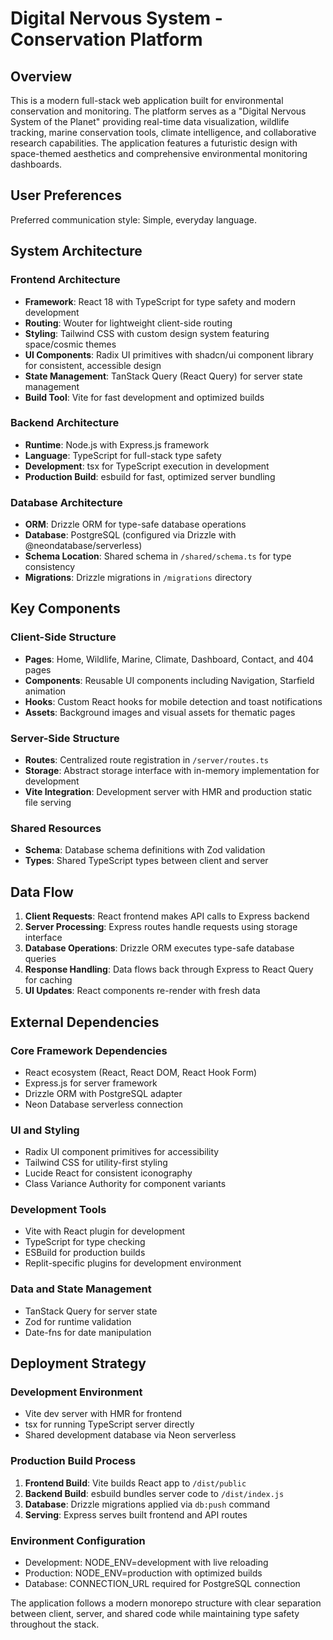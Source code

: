 # Digital Nervous System - Conservation Platform

## Overview

This is a modern full-stack web application built for environmental conservation and monitoring. The platform serves as a "Digital Nervous System of the Planet" providing real-time data visualization, wildlife tracking, marine conservation tools, climate intelligence, and collaborative research capabilities. The application features a futuristic design with space-themed aesthetics and comprehensive environmental monitoring dashboards.

## User Preferences

Preferred communication style: Simple, everyday language.

## System Architecture

### Frontend Architecture
- **Framework**: React 18 with TypeScript for type safety and modern development
- **Routing**: Wouter for lightweight client-side routing
- **Styling**: Tailwind CSS with custom design system featuring space/cosmic themes
- **UI Components**: Radix UI primitives with shadcn/ui component library for consistent, accessible design
- **State Management**: TanStack Query (React Query) for server state management
- **Build Tool**: Vite for fast development and optimized builds

### Backend Architecture
- **Runtime**: Node.js with Express.js framework
- **Language**: TypeScript for full-stack type safety
- **Development**: tsx for TypeScript execution in development
- **Production Build**: esbuild for fast, optimized server bundling

### Database Architecture
- **ORM**: Drizzle ORM for type-safe database operations
- **Database**: PostgreSQL (configured via Drizzle with @neondatabase/serverless)
- **Schema Location**: Shared schema in `/shared/schema.ts` for type consistency
- **Migrations**: Drizzle migrations in `/migrations` directory

## Key Components

### Client-Side Structure
- **Pages**: Home, Wildlife, Marine, Climate, Dashboard, Contact, and 404 pages
- **Components**: Reusable UI components including Navigation, Starfield animation
- **Hooks**: Custom React hooks for mobile detection and toast notifications
- **Assets**: Background images and visual assets for thematic pages

### Server-Side Structure
- **Routes**: Centralized route registration in `/server/routes.ts`
- **Storage**: Abstract storage interface with in-memory implementation for development
- **Vite Integration**: Development server with HMR and production static file serving

### Shared Resources
- **Schema**: Database schema definitions with Zod validation
- **Types**: Shared TypeScript types between client and server

## Data Flow

1. **Client Requests**: React frontend makes API calls to Express backend
2. **Server Processing**: Express routes handle requests using storage interface
3. **Database Operations**: Drizzle ORM executes type-safe database queries
4. **Response Handling**: Data flows back through Express to React Query for caching
5. **UI Updates**: React components re-render with fresh data

## External Dependencies

### Core Framework Dependencies
- React ecosystem (React, React DOM, React Hook Form)
- Express.js for server framework
- Drizzle ORM with PostgreSQL adapter
- Neon Database serverless connection

### UI and Styling
- Radix UI component primitives for accessibility
- Tailwind CSS for utility-first styling
- Lucide React for consistent iconography
- Class Variance Authority for component variants

### Development Tools
- Vite with React plugin for development
- TypeScript for type checking
- ESBuild for production builds
- Replit-specific plugins for development environment

### Data and State Management
- TanStack Query for server state
- Zod for runtime validation
- Date-fns for date manipulation

## Deployment Strategy

### Development Environment
- Vite dev server with HMR for frontend
- tsx for running TypeScript server directly
- Shared development database via Neon serverless

### Production Build Process
1. **Frontend Build**: Vite builds React app to `/dist/public`
2. **Backend Build**: esbuild bundles server code to `/dist/index.js`
3. **Database**: Drizzle migrations applied via `db:push` command
4. **Serving**: Express serves built frontend and API routes

### Environment Configuration
- Development: NODE_ENV=development with live reloading
- Production: NODE_ENV=production with optimized builds
- Database: CONNECTION_URL required for PostgreSQL connection

The application follows a modern monorepo structure with clear separation between client, server, and shared code while maintaining type safety throughout the stack.